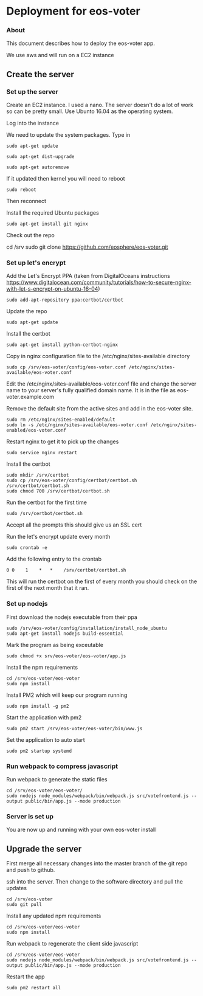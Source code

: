 # Deployment for eos-voter

### About

This document describes how to deploy the eos-voter app.

We use aws and will run on a EC2 instance

## Create the server

### Set up the server

Create an EC2 instance. I used a nano. The server doesn't do a lot of work so can be pretty small.
Use Ubunto 16.04 as the operating system.

Log into the instance

We need to update the system packages. Type in

```
sudo apt-get update

sudo apt-get dist-upgrade

sudo apt-get autoremove
```

If it updated then kernel you will need to reboot

```
sudo reboot
```

Then reconnect

Install the required Ubuntu packages

```
sudo apt-get install git nginx
```

Check out the repo

cd /srv
sudo git clone https://github.com/eosphere/eos-voter.git

### Set up let's encrypt

Add the Let's Encrypt PPA (taken from DigitalOceans instructions https://www.digitalocean.com/community/tutorials/how-to-secure-nginx-with-let-s-encrypt-on-ubuntu-16-04)

```
sudo add-apt-repository ppa:certbot/certbot
```

Update the repo

```
sudo apt-get update
```

Install the certbot

```
sudo apt-get install python-certbot-nginx
```

Copy in nginx configuration file to the /etc/nginx/sites-available directory

```
sudo cp /srv/eos-voter/config/eos-voter.conf /etc/nginx/sites-available/eos-voter.conf
```

Edit the /etc/nginx/sites-available/eos-voter.conf file and change the server name to your server's fully qualified domain name. It is in the file as eos-voter.example.com

Remove the default site from the active sites and add in the eos-voter site.

```
sudo rm /etc/nginx/sites-enabled/default
sudo ln -s /etc/nginx/sites-available/eos-voter.conf /etc/nginx/sites-enabled/eos-voter.conf 
```

Restart nginx to get it to pick up the changes
```
sudo service nginx restart
```

Install the certbot

```
sudo mkdir /srv/certbot
sudo cp /srv/eos-voter/config/certbot/certbot.sh /srv/certbot/certbot.sh
sudo chmod 700 /srv/certbot/certbot.sh
```

Run the certbot for the first time

```
sudo /srv/certbot/certbot.sh
```

Accept all the prompts this should give us an SSL cert

Run the let's encrypt update every month
```
sudo crontab -e
```

Add the following entry to the crontab
```
0 0    1    *   *    /srv/certbot/certbot.sh
```
This will run the certbot on the first of every month you should check on the first of the next month that it ran.

### Set up nodejs

First download the nodejs executable from their ppa

```
sudo /srv/eos-voter/config/installation/install_node_ubuntu
sudo apt-get install nodejs build-essential
```

Mark the program as being exceutable
```
sudo chmod +x srv/eos-voter/eos-voter/app.js 
```

Install the npm requirements

```
cd /srv/eos-voter/eos-voter
sudo npm install
```

Install PM2 which will keep our program running
```
sudo npm install -g pm2
```

Start the application with pm2
```
sudo pm2 start /srv/eos-voter/eos-voter/bin/www.js 
```

Set the application to auto start
```
sudo pm2 startup systemd
```

### Run webpack to compress javascript

Run webpack to generate the static files

```
cd /srv/eos-voter/eos-voter/
sudo nodejs node_modules/webpack/bin/webpack.js src/votefrontend.js --output public/bin/app.js --mode production
```

### Server is set up

You are now up and running with your own eos-voter install

## Upgrade the server

First merge all necessary changes into the master branch of the git repo and push to github.

ssh into the server. Then change to the software directory and pull the updates

```
cd /srv/eos-voter
sudo git pull
```

Install any updated npm requirements

```
cd /srv/eos-voter/eos-voter
sudo npm install
```

Run webpack to regenerate the client side javascript

```
cd /srv/eos-voter/eos-voter
sudo nodejs node_modules/webpack/bin/webpack.js src/votefrontend.js --output public/bin/app.js --mode production
```

Restart the app
```
sudo pm2 restart all
```

